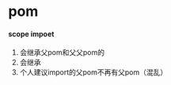 # pom

#### scope impoet

1. 会继承父pom和父父pom的<dependencyManagement>
2. 会继承<properties>
3. 个人建议import的父pom不再有父pom（混乱）



